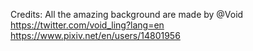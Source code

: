 Credits:
All the amazing background are made by @Void
https://twitter.com/void_ling?lang=en
https://www.pixiv.net/en/users/14801956 